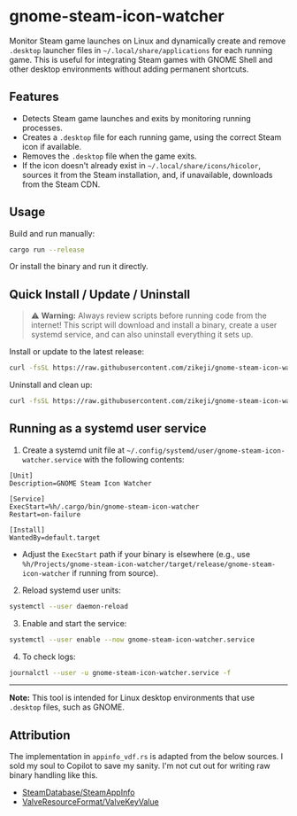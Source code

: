 # gnome-steam-icon-watcher

Monitor Steam game launches on Linux and dynamically create and remove `.desktop` launcher files in `~/.local/share/applications` for each running game. This is useful for integrating Steam games with GNOME Shell and other desktop environments without adding permanent shortcuts.

## Features
- Detects Steam game launches and exits by monitoring running processes.
- Creates a `.desktop` file for each running game, using the correct Steam icon if available.
- Removes the `.desktop` file when the game exits.
- If the icon doesn't already exist in `~/.local/share/icons/hicolor`, sources it from the Steam installation, and, if unavailable, downloads from the Steam CDN.

## Usage

Build and run manually:
```sh
cargo run --release
```

Or install the binary and run it directly.

## Quick Install / Update / Uninstall

> ⚠️ **Warning:** Always review scripts before running code from the internet! This script will download and install a binary, create a user systemd service, and can also uninstall everything it sets up.

Install or update to the latest release:

```sh
curl -fsSL https://raw.githubusercontent.com/zikeji/gnome-steam-icon-watcher/main/installer.sh | bash
```

Uninstall and clean up:

```sh
curl -fsSL https://raw.githubusercontent.com/zikeji/gnome-steam-icon-watcher/main/installer.sh | bash -s -- uninstall
```

## Running as a systemd user service

1. Create a systemd unit file at `~/.config/systemd/user/gnome-steam-icon-watcher.service` with the following contents:

```
[Unit]
Description=GNOME Steam Icon Watcher

[Service]
ExecStart=%h/.cargo/bin/gnome-steam-icon-watcher
Restart=on-failure

[Install]
WantedBy=default.target
```

- Adjust the `ExecStart` path if your binary is elsewhere (e.g., use `%h/Projects/gnome-steam-icon-watcher/target/release/gnome-steam-icon-watcher` if running from source).

2. Reload systemd user units:
```sh
systemctl --user daemon-reload
```

3. Enable and start the service:
```sh
systemctl --user enable --now gnome-steam-icon-watcher.service
```

4. To check logs:
```sh
journalctl --user -u gnome-steam-icon-watcher.service -f
```

---

**Note:** This tool is intended for Linux desktop environments that use `.desktop` files, such as GNOME.

## Attribution

The implementation in `appinfo_vdf.rs` is adapted from the below sources. I sold my soul to Copilot to save my sanity. I'm not cut out for writing raw binary handling like this.

- [SteamDatabase/SteamAppInfo](https://github.com/SteamDatabase/SteamAppInfo)
- [ValveResourceFormat/ValveKeyValue](https://github.com/ValveResourceFormat/ValveKeyValue)
